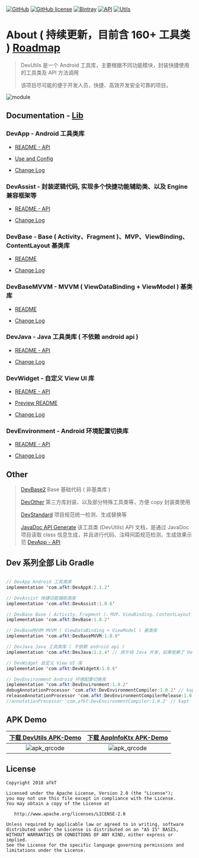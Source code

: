 
[![GitHub](https://img.shields.io/badge/GitHub-afkT-blue.svg)](https://github.com/afkT)
[![GitHub license](https://img.shields.io/github/license/afkT/DevUtils.svg)](https://github.com/afkT/DevUtils/blob/master/LICENSE)
[![Bintray](https://img.shields.io/badge/DevUtils-2.1.2-brightgreen.svg)](https://bintray.com/afkt/maven/DevAppX)
[![API](https://img.shields.io/badge/API-14%2B-brightgreen.svg?style=flat)](https://android-arsenal.com/api?level=14)
[![Utils](https://img.shields.io/badge/utils-160+-ff69b4.svg)](https://github.com/afkT/DevUtils/blob/master/lib/DevApp/README.md)

# About ( 持续更新，目前含 160+ 工具类 ) [Roadmap](https://github.com/afkT/DevUtils/projects/1)

> DevUtils 是一个 Android 工具库，主要根据不同功能模块，封装快捷使用的工具类及 API 方法调用
>
> 该项目尽可能的便于开发人员，快捷、高效开发安全可靠的项目。

![module](https://github.com/afkT/DevUtils/raw/master/art/module.png)

## Documentation - [Lib](https://github.com/afkT/DevUtils/blob/master/lib)

### DevApp - Android 工具类库

- [README - API](https://github.com/afkT/DevUtils/blob/master/lib/DevApp/README.md)

- [Use and Config](https://github.com/afkT/DevUtils/blob/master/lib/DevApp/utils_readme/USE_CONFIG.md)

- [Change Log](https://github.com/afkT/DevUtils/blob/master/lib/DevApp/CHANGELOG.md)

### DevAssist - 封装逻辑代码, 实现多个快捷功能辅助类、以及 Engine 兼容框架等

- [README - API](https://github.com/afkT/DevUtils/blob/master/lib/DevAssist/README.md)

- [Change Log](https://github.com/afkT/DevUtils/blob/master/lib/DevAssist/CHANGELOG.md)

### DevBase - Base ( Activity、Fragment )、MVP、ViewBinding、ContentLayout 基类库

- [README](https://github.com/afkT/DevUtils/blob/master/lib/DevBase/README.md)

- [Change Log](https://github.com/afkT/DevUtils/blob/master/lib/DevBase/CHANGELOG.md)

### DevBaseMVVM - MVVM ( ViewDataBinding + ViewModel ) 基类库

- [README](https://github.com/afkT/DevUtils/blob/master/lib/DevBaseMVVM/README.md)

- [Change Log](https://github.com/afkT/DevUtils/blob/master/lib/DevBaseMVVM/CHANGELOG.md)

### DevJava - Java 工具类库 ( 不依赖 android api )

- [README - API](https://github.com/afkT/DevUtils/blob/master/lib/DevJava/README.md)

- [Change Log](https://github.com/afkT/DevUtils/blob/master/lib/DevJava/CHANGELOG.md)

### DevWidget - 自定义 View UI 库

- [README - API](https://github.com/afkT/DevUtils/blob/master/lib/DevWidget/README_API.md)

- [Preview README](https://github.com/afkT/DevUtils/blob/master/lib/DevWidget)

- [Change Log](https://github.com/afkT/DevUtils/blob/master/lib/DevWidget/CHANGELOG.md)

### DevEnvironment - Android 环境配置切换库

- [README - API](https://github.com/afkT/DevUtils/blob/master/lib/Environment)

- [Change Log](https://github.com/afkT/DevUtils/blob/master/lib/Environment/DevEnvironment/CHANGELOG.md)

## Other

> [DevBase2](https://github.com/afkT/DevUtils/blob/master/lib/DevBase2/src/main/java/dev/base) Base 基础代码 ( 非基类库 )
>
> [DevOther](https://github.com/afkT/DevUtils/blob/master/lib/DevOther/README.md) 第三方库封装、以及部分特殊工具类等，方便 copy 封装类使用 
>
> [DevStandard](https://github.com/afkT/DevUtils/blob/master/lib/DevStandard/src/main/java/dev/standard) 项目规范统一检测、生成替换等
>
> [JavaDoc API Generate](https://github.com/afkT/JavaDoc) 该工具类 (DevUtils) API 文档，是通过 JavaDoc 项目读取 class 信息生成，并且进行代码、注释间距规范检测，生成效果示范 [DevApp - API](https://github.com/afkT/DevUtils/blob/master/lib/DevApp/README.md)


## Dev 系列全部 Lib Gradle

```java

// DevApp Android 工具类库
implementation 'com.afkt:DevAppX:2.1.2'

// DevAssist 快捷功能辅助类库
implementation 'com.afkt:DevAssist:1.0.6'

// DevBase Base ( Activity、Fragment )、MVP、ViewBinding、ContentLayout 基类库
implementation 'com.afkt:DevBase:1.0.2'

// DevBaseMVVM MVVM ( ViewDataBinding + ViewModel ) 基类库
implementation 'com.afkt:DevBaseMVVM:1.0.0'

// DevJava Java 工具类库 ( 不依赖 android api )
implementation 'com.afkt:DevJava:1.2.4' // 用于纯 Java 开发，如果依赖了 DevApp 则不需要依赖 DevJava

// DevWidget 自定义 View UI 库
implementation 'com.afkt:DevWidgetX:1.0.6'

// DevEnvironment Android 环境配置切换库
implementation 'com.afkt:DevEnvironment:1.0.2'
debugAnnotationProcessor 'com.afkt:DevEnvironmentCompiler:1.0.2' // kaptDebug
releaseAnnotationProcessor 'com.afkt:DevEnvironmentCompilerRelease:1.0.2' // kaptRelease
//annotationProcessor 'com.afkt:DevEnvironmentCompiler:1.0.2' // kapt
```

## APK Demo

| [下载 DevUtils APK-Demo](https://github.com/afkT/DevUtils/raw/master/art/apk/app.apk) | [下载 AppInfoKtx APK-Demo](https://github.com/afkT/DevUtils/raw/master/art/apk/AppInfoKtx.apk) |
|:--:|:--:|
| ![apk_qrcode](https://github.com/afkT/DevUtils/raw/master/art/apk/app_apk_qrcode.png) | ![apk_qrcode](https://github.com/afkT/DevUtils/raw/master/art/apk/appinfo_apk_qrcode.png) |

## License

    Copyright 2018 afkT

    Licensed under the Apache License, Version 2.0 (the "License");
    you may not use this file except in compliance with the License.
    You may obtain a copy of the License at

       http://www.apache.org/licenses/LICENSE-2.0

    Unless required by applicable law or agreed to in writing, software
    distributed under the License is distributed on an "AS IS" BASIS,
    WITHOUT WARRANTIES OR CONDITIONS OF ANY KIND, either express or implied.
    See the License for the specific language governing permissions and
    limitations under the License.
    